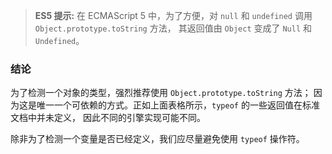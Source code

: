 >**ES5 提示:** 在 ECMAScript 5 中，为了方便，对 `null` 和 `undefined` 调用 `Object.prototype.toString` 方法， 其返回值由 `Object` 变成了 `Null` 和 `Undefined`。

### 结论
为了检测一个对象的类型，强烈推荐使用 `Object.prototype.toString` 方法； 因为这是唯一一个可依赖的方式。正如上面表格所示，`typeof` 的一些返回值在标准文档中并未定义， 因此不同的引擎实现可能不同。

除非为了检测一个变量是否已经定义，我们应尽量避免使用 `typeof` 操作符。
